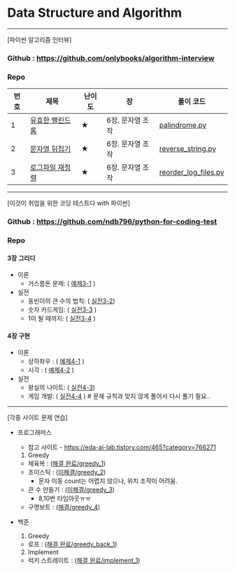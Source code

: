 # Data Structure and Algorithm

<hr>

[파이썬 알고리즘 인터뷰] 

### Github : https://github.com/onlybooks/algorithm-interview

### Repo

| 번호 | 제목 | 난이도 | 장 | 풀이 코드 |
| --- | --- | ---- | - | --- |
| 1 | [유효한 팰린드롬](https://leetcode.com/problems/valid-palindrome/) | ★ | 6장. 문자열 조작 | [palindrome.py](com/huni/algorithm_interview/chap06/palindrome.py)|
| 2 | [문자열 뒤집기](https://leetcode.com/problems/reverse-string/) | ★ | 6장. 문자열 조작 | [reverse_string.py](com/huni/algorithm_interview/chap06/reverse_string.py)|
| 3 | [로그파일 재정렬](https://leetcode.com/problems/reorder-data-in-log-files/) | ★ | 6장. 문자열 조작 | [reorder_log_files.py](com/huni/algorithm_interview/chap06/reorder_log_files.py)|



<hr>

[이것이 취업을 위한 코딩 테스트다 with 파이썬]

### Github : https://github.com/ndb796/python-for-coding-test

### Repo


#### 3장 그리디

* 이론
    * 거스름돈 문제: ( [예제3-1](com/huni/dongbins/chap03/sample3_1.py) )
* 실전
    * 동빈이의 큰 수의 법칙: ( [실전3-2](com/huni/dongbins/chap03/problem3_2.py))
    * 숫자 카드게임: ( [실전3-3](com/huni/dongbins/chap03/problem3_3.py) )
    * 1이 될 때까지: ( [실전3-4](com/huni/dongbins/chap03/problem3_4.py) )

#### 4장 구현
* 이론
    * 상하좌우 : ( [예제4-1](com/huni/dongbins/chap04/sample4_1.py) )
    * 시각 : ( [예제4-2](com/huni/dongbins/chap04/sample4_2.py) )
* 실전
    * 왕실의 나이트: ( [실전4-3](com/huni/dongbins/chap04/problem4_3.py))
    * 게임 개발: ( [실전4-4](com/huni/dongbins/chap04/problem4_4.py) ) # 문제 규칙과 맞지 않게 풀어서 다시 풀기 필요..
  
<hr>

[각종 사이트 문제 연습]

* 프로그래머스
  * 참고 사이트 - https://eda-ai-lab.tistory.com/465?category=766271
  
  1. Greedy
    * 체육복 : ([해결 완료/greedy_1](com/huni/sample/programmers/greedy/greedy_1.py))
    * 조이스틱 : ([미해결/greedy_2](com/huni/sample/programmers/greedy/greedy_2.py))
      - 문자 이동 count는 어렵지 않으나, 위치 조작이 어려움.
    * 큰 수 만들기 : ([미해결/greedy_3](com/huni/sample/programmers/greedy/greedy_3.py))
      - 8,10번 타임아웃ㅠㅠ
    * 구명보트 : ([해결/greedy_4](com/huni/sample/programmers/greedy/greedy_4.py))

* 백준
  1. Greedy
    * 로프 : ([해결 완료/greedy_back_1](com/huni/sample/backjoon/greedy/greedy_back_1.py))
  
  2. Implement
    * 럭키 스트레이트 : ([해결 완료/implement_1](com/huni/sample/backjoon/implement/implement_1.py))